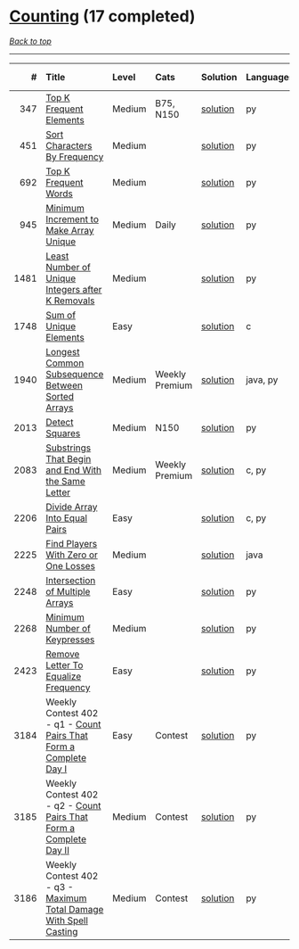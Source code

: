 # [Counting](<https://leetcode.com/tag/Counting/>) (17 completed)

*[Back to top](<../../README.md>)*

------

|    # | Title                                                                                                                                        | Level   | Cats           | Solution                                                                      | Languages   | Date Complete   |
|-----:|:---------------------------------------------------------------------------------------------------------------------------------------------|:--------|:---------------|:------------------------------------------------------------------------------|:------------|:----------------|
|  347 | [Top K Frequent Elements](<https://leetcode.com/problems/top-k-frequent-elements>)                                                           | Medium  | B75, N150      | [solution](<../_347. Top K Frequent Elements.md>)                             | py          | Jul 11, 2024    |
|  451 | [Sort Characters By Frequency](<https://leetcode.com/problems/sort-characters-by-frequency>)                                                 | Medium  |                | [solution](<../_451. Sort Characters By Frequency.md>)                        | py          | Jul 11, 2024    |
|  692 | [Top K Frequent Words](<https://leetcode.com/problems/top-k-frequent-words>)                                                                 | Medium  |                | [solution](<../_692. Top K Frequent Words.md>)                                | py          | Jul 11, 2024    |
|  945 | [Minimum Increment to Make Array Unique](<https://leetcode.com/problems/minimum-increment-to-make-array-unique>)                             | Medium  | Daily          | [solution](<../_945. Minimum Increment to Make Array Unique.md>)              | py          | Jul 11, 2024    |
| 1481 | [Least Number of Unique Integers after K Removals](<https://leetcode.com/problems/least-number-of-unique-integers-after-k-removals>)         | Medium  |                | [solution](<../_1481. Least Number of Unique Integers after K Removals.md>)   | py          | Jul 11, 2024    |
| 1748 | [Sum of Unique Elements](<https://leetcode.com/problems/sum-of-unique-elements>)                                                             | Easy    |                | [solution](<../_1748. Sum of Unique Elements.md>)                             | c           | Jul 11, 2024    |
| 1940 | [Longest Common Subsequence Between Sorted Arrays](<https://leetcode.com/problems/longest-common-subsequence-between-sorted-arrays>)         | Medium  | Weekly Premium | [solution](<../_1940. Longest Common Subsequence Between Sorted Arrays.md>)   | java, py    | Jul 11, 2024    |
| 2013 | [Detect Squares](<https://leetcode.com/problems/detect-squares>)                                                                             | Medium  | N150           | [solution](<../_2013. Detect Squares.md>)                                     | py          | Jul 11, 2024    |
| 2083 | [Substrings That Begin and End With the Same Letter](<https://leetcode.com/problems/substrings-that-begin-and-end-with-the-same-letter>)     | Medium  | Weekly Premium | [solution](<../_2083. Substrings That Begin and End With the Same Letter.md>) | c, py       | Jul 11, 2024    |
| 2206 | [Divide Array Into Equal Pairs](<https://leetcode.com/problems/divide-array-into-equal-pairs>)                                               | Easy    |                | [solution](<../_2206. Divide Array Into Equal Pairs.md>)                      | c, py       | Jul 11, 2024    |
| 2225 | [Find Players With Zero or One Losses](<https://leetcode.com/problems/find-players-with-zero-or-one-losses>)                                 | Medium  |                | [solution](<../_2225. Find Players With Zero or One Losses.md>)               | java        | Jul 11, 2024    |
| 2248 | [Intersection of Multiple Arrays](<https://leetcode.com/problems/intersection-of-multiple-arrays>)                                           | Easy    |                | [solution](<../_2248. Intersection of Multiple Arrays.md>)                    | py          | Jul 11, 2024    |
| 2268 | [Minimum Number of Keypresses](<https://leetcode.com/problems/minimum-number-of-keypresses>)                                                 | Medium  |                | [solution](<../_2268. Minimum Number of Keypresses.md>)                       | py          | Jul 11, 2024    |
| 2423 | [Remove Letter To Equalize Frequency](<https://leetcode.com/problems/remove-letter-to-equalize-frequency>)                                   | Easy    |                | [solution](<../_2423. Remove Letter To Equalize Frequency.md>)                | py          | Jul 11, 2024    |
| 3184 | Weekly Contest 402 - q1 - [Count Pairs That Form a Complete Day I](<https://leetcode.com/problems/count-pairs-that-form-a-complete-day-i>)   | Easy    | Contest        | [solution](<../_3184. Count Pairs That Form a Complete Day I.md>)             | py          | Jul 11, 2024    |
| 3185 | Weekly Contest 402 - q2 - [Count Pairs That Form a Complete Day II](<https://leetcode.com/problems/count-pairs-that-form-a-complete-day-ii>) | Medium  | Contest        | [solution](<../_3185. Count Pairs That Form a Complete Day II.md>)            | py          | Jul 11, 2024    |
| 3186 | Weekly Contest 402 - q3 - [Maximum Total Damage With Spell Casting](<https://leetcode.com/problems/maximum-total-damage-with-spell-casting>) | Medium  | Contest        | [solution](<../_3186. Maximum Total Damage With Spell Casting.md>)            | py          | Jul 11, 2024    |
